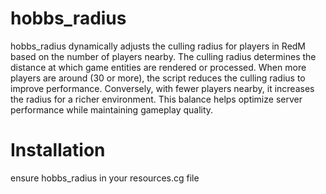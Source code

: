 # hobbs_radius

hobbs_radius dynamically adjusts the culling radius for players in RedM based on the number of players nearby. The culling radius determines the distance at which game entities are rendered or processed. When more players are around (30 or more), the script reduces the culling radius to improve performance. Conversely, with fewer players nearby, it increases the radius for a richer environment. This balance helps optimize server performance while maintaining gameplay quality.

# Installation

ensure hobbs_radius in your resources.cg file
